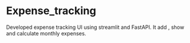 # Expense_tracking
Developed expense tracking  UI using streamlit and FastAPI.  It add , show and calculate  monthly expenses.
